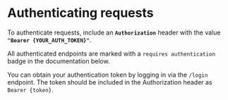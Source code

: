 # Authenticating requests

To authenticate requests, include an **`Authorization`** header with the value **`"Bearer {YOUR_AUTH_TOKEN}"`**.

All authenticated endpoints are marked with a `requires authentication` badge in the documentation below.

You can obtain your authentication token by logging in via the `/login` endpoint. The token should be included in the Authorization header as `Bearer {token}`.

